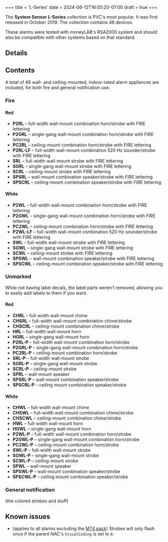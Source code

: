 +++
title = 'L-Series'
date = 2024-06-12T16:05:20-07:00
draft = true
+++

The **System Sensor L-Series** collection is PVC's most popular. It was first released in October 2019. The collection contains 48 devices.

These alarms were tested with moneyLAB's RSA2000 system and should also be compatible with other systems based on that standard.

## Details

## Contents
A total of 48 wall- and ceiling-mounted, indoor-rated alarm appliances are included, for both fire and general notification use.

### Fire
#### Red
* **P2RL** – full-width wall-mount combination horn/strobe with FIRE lettering
* **P2GRL** – single-gang wall-mount combination horn/strobe with FIRE lettering
* **PC2RL** – ceiling-mount combination horn/strobe with FIRE lettering
* **P2RL-LF** – full-width wall-mount combination 520 Hz sounder/strobe with FIRE lettering
* **SRL** – full-width wall-mount strobe with FIRE lettering
* **SGRL** – single-gang wall-mount strobe with FIRE lettering
* **SCRL** – ceiling-mount strobe with FIRE lettering
* **SPSRL** – wall-mount combination speaker/strobe with FIRE lettering
* **SPSCRL** – ceiling-mount combination speaker/strobe with FIRE lettering

#### White
* **P2WL** – full-width wall-mount combination horn/strobe with FIRE lettering
* **P2GWL** – single-gang wall-mount combination horn/strobe with FIRE lettering
* **PC2WL** – ceiling-mount combination horn/strobe with FIRE lettering
* **P2WL-LF** – full-width wall-mount combination 520 Hz sounder/strobe with FIRE lettering
* **SWL** – full-width wall-mount strobe with FIRE lettering
* **SGWL** – single-gang wall-mount strobe with FIRE lettering
* **SCWL** – ceiling-mount strobe with FIRE lettering
* **SPSWL** – wall-mount combination speaker/strobe with FIRE lettering
* **SPSCWL** – ceiling-mount combination speaker/strobe with FIRE lettering

### Unmarked
While not having label decals, the label parts weren't removed, allowing you to easily add labels to them if you want.
#### Red
* **CHRL** – full-width wall-mount chime
* **CHSRL** – full-width wall-mount combination chime/strobe
* **CHSCRL** – ceiling-mount combination chime/strobe
* **HRL** – full-width wall-mount horn
* **HGRL** – single-gang wall-mount horn
* **P2RL-P** – full-width wall-mount combination horn/strobe
* **P2GRL-P** – single-gang wall-mount combination horn/strobe
* **PC2RL-P** – ceiling-mount combination horn/strobe
* **SRL-P** – full-width wall-mount strobe
* **SGRL-P** – single-gang wall-mount strobe
* **SCRL-P** – ceiling-mount strobe
* **SPRL** – wall-mount speaker
* **SPSRL-P** – wall-mount combination speaker/strobe
* **SPSCRL-P** – ceiling mount combination speaker/strobe

#### White
* **CHWL** – full-width wall-mount chime
* **CHSWL** – full-width wall-mount combination chime/strobe
* **CHSCWL** – ceiling-mount combination chime/strobe
* **HWL** – full-width wall-mount horn
* **HGWL** – single-gang wall-mount horn
* **P2WL-P** – full-width wall-mount combination horn/strobe
* **P2GWL-P** – single-gang wall-mount combination horn/strobe
* **PC2WL-P** – ceiling-mount combination horn/strobe
* **SWL-P** – full-width wall-mount strobe
* **SGWL-P** – single-gang wall-mount strobe
* **SCWL-P** – ceiling-mount strobe
* **SPWL** – wall-mount speaker
* **SPSWL-P** – wall-mount combination speaker/strobe
* **SPSCWL-P** – ceiling mount combination speaker/strobe

### General notification
(the colored strobes and stuff)

## Known issues
* (applies to all alarms excluding the [MT4 pack](../mt4)) Strobes will only flash once if the parent NAC's `VisualCoding` is set to `0`. 